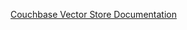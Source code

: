 [Couchbase Vector Store Documentation](https://docs.spring.io/spring-ai/reference/1.0-SNAPSHOT/api/vectordbs/couchbase.html)